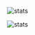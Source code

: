 
<p align="center"> <img src=https://github-readme-stats.vercel.app/api/top-langs/?username=CryoSolace&theme=radical&show_icons=true alt=stats /> </p>
<p align="center"> <img src=https://github-readme-stats.vercel.app/api?username=CryoSolace&theme=radical&show_icons=true alt=stats /> </p>
